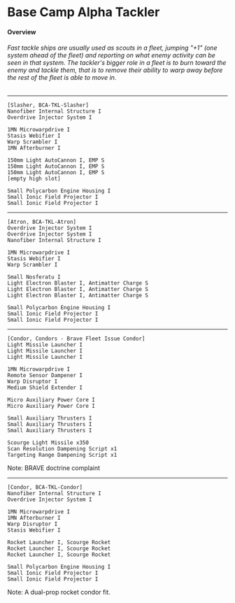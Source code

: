 # Base Camp Alpha Tackler
#### Overview
###### Fast tackle ships are usually used as scouts in a fleet, jumping "+1" (one system ahead of the fleet) and reporting on what enemy activity can be seen in that system. The tackler's bigger role in a fleet is to burn toward the enemy and tackle them, that is to remove their ability to warp away before the rest of the fleet is able to move in.

---
```
[Slasher, BCA-TKL-Slasher]
Nanofiber Internal Structure I
Overdrive Injector System I

1MN Microwarpdrive I
Stasis Webifier I
Warp Scrambler I
1MN Afterburner I

150mm Light AutoCannon I, EMP S
150mm Light AutoCannon I, EMP S
150mm Light AutoCannon I, EMP S
[empty high slot]

Small Polycarbon Engine Housing I
Small Ionic Field Projector I
Small Ionic Field Projector I 
```
---
```
[Atron, BCA-TKL-Atron]
Overdrive Injector System I
Overdrive Injector System I
Nanofiber Internal Structure I

1MN Microwarpdrive I
Stasis Webifier I
Warp Scrambler I

Small Nosferatu I
Light Electron Blaster I, Antimatter Charge S
Light Electron Blaster I, Antimatter Charge S
Light Electron Blaster I, Antimatter Charge S

Small Polycarbon Engine Housing I
Small Ionic Field Projector I
Small Ionic Field Projector I
```
---
```
[Condor, Condors - Brave Fleet Issue Condor]
Light Missile Launcher I
Light Missile Launcher I
Light Missile Launcher I

1MN Microwarpdrive I
Remote Sensor Dampener I
Warp Disruptor I
Medium Shield Extender I

Micro Auxiliary Power Core I
Micro Auxiliary Power Core I

Small Auxiliary Thrusters I
Small Auxiliary Thrusters I
Small Auxiliary Thrusters I

Scourge Light Missile x350
Scan Resolution Dampening Script x1
Targeting Range Dampening Script x1
```
Note:
BRAVE doctrine complaint

---
```
[Condor, BCA-TKL-Condor]
Nanofiber Internal Structure I
Overdrive Injector System I

1MN Microwarpdrive I
1MN Afterburner I
Warp Disruptor I
Stasis Webifier I

Rocket Launcher I, Scourge Rocket
Rocket Launcher I, Scourge Rocket
Rocket Launcher I, Scourge Rocket

Small Polycarbon Engine Housing I
Small Ionic Field Projector I
Small Ionic Field Projector I
```
Note:
A dual-prop rocket condor fit.
